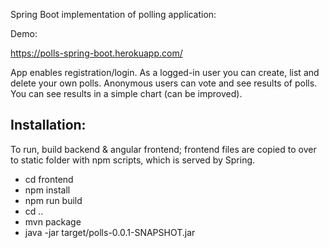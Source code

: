 Spring Boot implementation of polling application:

Demo:

https://polls-spring-boot.herokuapp.com/

App enables registration/login. As a logged-in user you can create, list and delete your own polls. Anonymous users can vote and see results of polls. You can see results in a simple chart (can be improved).


Installation:
---

To run, build backend & angular frontend; frontend files are copied to over to static folder with npm scripts, which is served by Spring.


- cd frontend
- npm install
- npm run build
- cd ..
- mvn package
- java -jar target/polls-0.0.1-SNAPSHOT.jar

